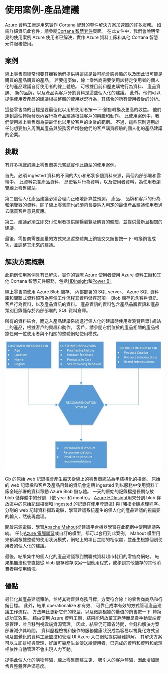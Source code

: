 <properties 
    pageTitle="資料工廠使用案例產品建議" 
    description="深入了解以及其他服務中使用 Azure 資料工廠實作使用大小寫。" 
    services="data-factory" 
    documentationCenter="" 
    authors="sharonlo101" 
    manager="jhubbard" 
    editor="monicar"/>

<tags 
    ms.service="data-factory" 
    ms.workload="data-services" 
    ms.tgt_pltfrm="na" 
    ms.devlang="na" 
    ms.topic="article" 
    ms.date="09/01/2016" 
    ms.author="shlo"/>

# <a name="use-case---product-recommendations"></a>使用案例-產品建議 

Azure 資料工廠是用來實作 Cortana 智慧的套件解決方案加速器的許多服務。  如需詳細資訊此套件，請參閱[Cortana 智慧套件](http://www.microsoft.com/cortanaanalytics)頁面。 在此文件中，我們會說明常見的使用案例 Azure 使用者已解決，實作 Azure 資料工廠和其他 Cortana 智慧元件服務使用。

## <a name="scenario"></a>案例

線上零售商經常想要其顧客他們提供與這些是最可能會感興趣的以及因此很可能是購買的產品購買的產品。 若要這麼做，線上零售商需要使用該特定使用者的個人化的產品建議自訂使用者的線上體驗。 可根據目前和歷史購物行為資料、 產品資訊、 新的品牌，以及產品與客戶分割資料是這些個人化的建議。  此外，他們可以提供使用者產品的建議根據整體的使用狀況行為，其結合的所有使用者從的分析。

這些零售商的目標是要最佳化以用於使用者按一下-銷售轉換及更高的收益。  他們達到這個轉換發表內容行為產品建議根據客戶的興趣和動作。 此使用案例中，我們使用線上零售商為要最佳化以用於客戶的企業的範例。 不過，這些原則適用於任何想要加入周圍其產品與服務客戶增強他們的客戶購買經驗的個人化的產品建議的企業。

## <a name="challenges"></a>挑戰

有許多挑戰的線上零售商美元嘗試實作此類型的使用案例。 

首先，必須 ingested 資料的不同的大小和形狀多個資料來源，兩個內部部署和雲端中。 此資料包含產品資料、 歷史客戶行為資料，以及使用者資料，為使用者瀏覽線上零售網站。 

第二個個人化產品建議必須合理而正確地計算並預測。 產品、 品牌和客戶的行為和瀏覽器的資料，除了線上零售商也必須包含要納入判定的最佳產品建議使用者過去購買客戶意見反應。 

第三，建議必須立即交付使用者提供順暢瀏覽及購買的體驗，並提供最新且相關的建議。 

最後，零售商需要測量的方式來追蹤整體向上銷售交叉銷售按一下-轉換銷售成功，並調整其未來的建議。

## <a name="solution-overview"></a>解決方案概觀

此範例使用案例具有已解決，實作的實際 Azure 使用者使用 Azure 資料工廠和其他 Cortana 智慧元件服務，包括[HDInsight](https://azure.microsoft.com/services/hdinsight/)和[Power BI](https://powerbi.microsoft.com/)。

線上零售商使用 Azure Blob 儲存、 內部部署的 SQL server、 Azure SQL 資料庫和關聯式資料超市為整個工作流程其資料儲存選項。  Blob 儲存包含客戶資訊、 客戶行為資料，以及產品資訊的資料。 產品資訊的資料包含產品品牌資訊和產品類別目錄儲存於內部部署的 SQL 資料倉庫。 

所有的資料結合，而送入產品建議系統進行個人化的建議時使用者瀏覽目錄] 網站上的產品，根據客戶的興趣和動作。 客戶，請參閱它們位於的產品相關的產品根據任何一位使用者與不相關的整體網站使用模式。

![使用案例圖表](./media/data-factory-product-reco-usecase/diagram-1.png)

Gb 的原始 web 記錄檔會產生每天從線上的零售商網站為半結構化的檔案。 原始的 web 記錄檔和客戶及產品目錄的資訊會定期 ingested 到以服務中使用資料工廠全域部署的資料移動 Azure Blob 儲存體。 一天的原始的記錄檔是長期存放 blob 儲存體中的分割 （依 year 和 month）。  [Azure HDInsight](https://azure.microsoft.com/services/hdinsight/)用來分割 blob 存放區中的原始記錄檔案和 ingested 的記錄在使用登錄區] 與 [豬指令碼處理程序。 分割的 web 記錄資料擷取電腦，學習建議系統產生的個人化的產品建議的視需要的輸入，然後再處理。

開啟來源電腦，學習[Apache Mahout](http://mahout.apache.org/)從建議平台機器學習在此範例中使用建議系統。  任何[Azure 電腦學習](https://azure.microsoft.com/services/machine-learning/)或自訂的模型，都可以套用到此案例。  Mahout 模型用來預測根據整體的使用狀況模式，網站上的項目之間的相似處，並產生根據個別使用者的個人化的建議。

最後，結果集中的個人化的產品建議移到關聯式資料超市耗用的零售商網站。  結果集無法也會直接從 blob 儲存體存取另一個應用程式，或移到其他儲存的其他消費者與使用情況。

## <a name="benefits"></a>優點

最佳化其產品建議策略，並將其對齊與商務目標，方案符合線上的零售商商品和行銷目標。 此外，結果 operationalize 和有效、 可靠且成本有效的方式管理產品建議工作流程。 方法無比更新它們的模型，以及微調根據的量值的銷售按一下-轉換成功其效果。 藉由使用 Azure 資料工廠，結果能夠放棄其耗時而昂貴手動雲端資源管理，並且移到視雲端資源管理。 因此，結果仍可節省時間，金錢和解決方案部署減少其時間。 資料歷程檢視和操作的服務健康狀況成為容易以視覺化方式呈現及直覺化的資料工廠監控和管理 UI Azure 入口網站提供疑難排解。 其解決方案可以立即排程與管理，好讓可靠產生並傳送給使用者，已完成的資料和資料和處理相依性自動管理不會出現人力互動。

提供此個人化的購物體驗，線上零售商建立更、 吸引人的客戶體驗，因此增加銷售與整體客戶滿意度。



  